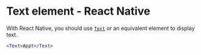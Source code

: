 # Text element - React Native

With React Native, you should use [`Text`](https://reactnative.dev/docs/text) or an equivalent element to display text.

```jsx
<Text>Appt</Text>
```
